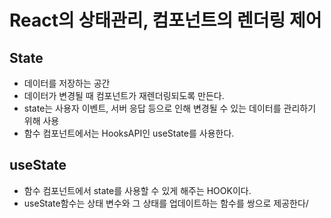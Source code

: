 # React의 상태관리, 컴포넌트의 렌더링 제어

## State
* 데이터를 저장하는 공간
* 데이터가 변경될 때 컴포넌트가 재렌더링되도록 만든다.
* state는 사용자 이벤트, 서버 응답 등으로 인해 변경될 수 있는 데이터를 관리하기 위해 사용
* 함수 컴포넌트에서는 HooksAPI인 useState를 사용한다.

## useState
* 함수 컴포넌트에서 state를 사용할 수 있게 해주는 HOOK이다.
* useState함수는 상태 변수와 그 상태를 업데이트하는 함수를 쌍으로 제공한다/

